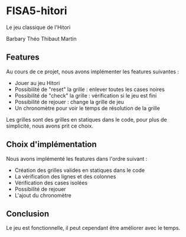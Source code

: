 # FISA5-hitori

Le jeu classique de l'Hitori

Barbary Théo
Thibaut Martin

## Features

Au cours de ce projet, nous avons implémenter les features suivantes :

- Jouer au jeu Hitori
- Possibilité de "reset" la grille : enlever toutes les cases noires
- Possibilité de "check" la grille : vérification si le jeu est fini
- Possibilité de rejouer : change la grille de jeu
- Un chronomètre pour voir le temps de résolution de la grille

Les grilles sont des grilles en statiques dans le code, pour plus de simplicité, nous avons prit ce choix.

## Choix d'implémentation

Nous avons implémenté les features dans l'ordre suivant :

- Création des grilles valides en statiques dans le code
- La vérification des lignes et des colonnes
- Vérification des cases isolées
- Possibilité de rejouer
- L'ajout du chronomètre

## Conclusion

Le jeu est fonctionnelle, il peut cependant être améliorer avec le temps.
